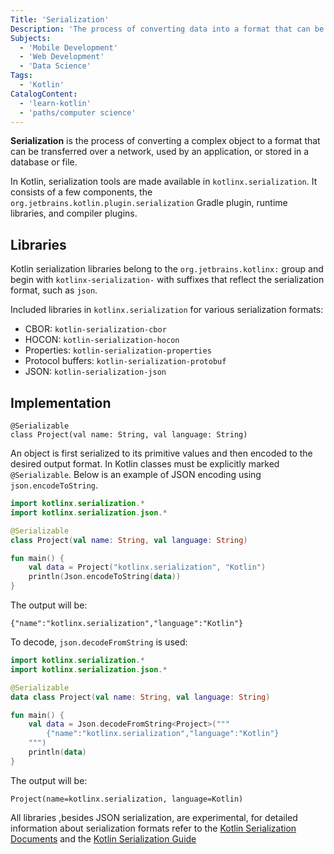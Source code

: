 ```yaml
---
Title: 'Serialization'
Description: 'The process of converting data into a format that can be stored or transmitted.'
Subjects:
  - 'Mobile Development'
  - 'Web Development'
  - 'Data Science'
Tags:
  - 'Kotlin'
CatalogContent:
  - 'learn-kotlin'
  - 'paths/computer science'
---
```


**Serialization** is the process of converting a complex object to a format that can be transferred over a network, used by an application, or stored in a database or file.

In Kotlin, serialization tools are made available in `kotlinx.serialization`. It consists of a few components, the `org.jetbrains.kotlin.plugin.serialization` Gradle plugin, runtime libraries, and compiler plugins.

## Libraries

Kotlin serialization libraries belong to the `org.jetbrains.kotlinx:` group and begin with `kotlinx-serialization-` with suffixes that reflect the serialization format, such as `json`.

Included libraries in `kotlinx.serialization` for various serialization formats:

- CBOR: `kotlin-serialization-cbor`
- HOCON: `kotlin-serialization-hocon`
- Properties: `kotlin-serialization-properties`
- Protocol buffers: `kotlin-serialization-protobuf`
- JSON: `kotlin-serialization-json`

## Implementation

```pseudo
@Serializable
class Project(val name: String, val language: String)
```

An object is first serialized to its primitive values and then encoded to the desired output format. In Kotlin classes must be explicitly marked `@Serializable`. Below is an example of JSON encoding using `json.encodeToString`.

```kotlin
import kotlinx.serialization.*
import kotlinx.serialization.json.*

@Serializable
class Project(val name: String, val language: String)

fun main() {
    val data = Project("kotlinx.serialization", "Kotlin")
    println(Json.encodeToString(data))
}
```

The output will be:

```shell
{"name":"kotlinx.serialization","language":"Kotlin"}
```

To decode, `json.decodeFromString` is used:

```kotlin
import kotlinx.serialization.*
import kotlinx.serialization.json.*

@Serializable
data class Project(val name: String, val language: String)

fun main() {
    val data = Json.decodeFromString<Project>("""
        {"name":"kotlinx.serialization","language":"Kotlin"}
    """)
    println(data)
}
```

The output will be:

```shell
Project(name=kotlinx.serialization, language=Kotlin)
```

All libraries ,besides JSON serialization, are experimental, for detailed information about serialization formats refer to the [Kotlin Serialization Documents](https://github.com/Kotlin/kotlinx.serialization/blob/master/formats/README.md) and the [Kotlin Serialization Guide](https://github.com/Kotlin/kotlinx.serialization/blob/master/docs/basic-serialization.md#basics)
